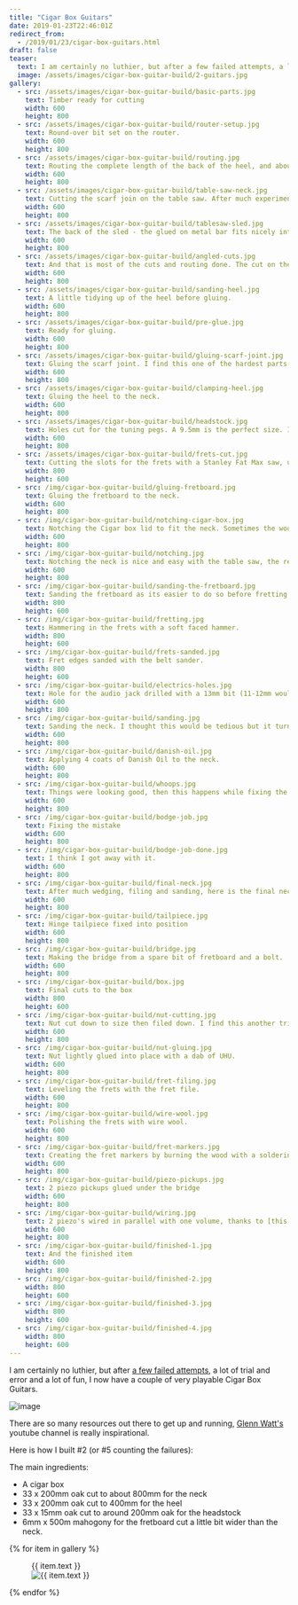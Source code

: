 ```yaml
---
title: "Cigar Box Guitars"
date: 2019-01-23T22:46:01Z
redirect_from:
  - /2019/01/23/cigar-box-guitars.html
draft: false
teaser:
  text: I am certainly no luthier, but after a few failed attempts, a lot of trial and error and a lot of fun, I now have a couple of very playable Cigar Box Guitars.
  image: /assets/images/cigar-box-guitar-build/2-guitars.jpg
gallery:
  - src: /assets/images/cigar-box-guitar-build/basic-parts.jpg
    text: Timber ready for cutting
    width: 600
    height: 800
  - src: /assets/images/cigar-box-guitar-build/router-setup.jpg
    text: Round-over bit set on the router.
    width: 600
    height: 800
  - src: /assets/images/cigar-box-guitar-build/routing.jpg
    text: Routing the complete length of the back of the heel, and about 400mm of the back of the neck for a nice rounded profile.
    width: 600
    height: 800
  - src: /assets/images/cigar-box-guitar-build/table-saw-neck.jpg
    text: Cutting the scarf join on the table saw. After much experimentation I ended up making a sled for this cut.
    width: 600
    height: 800
  - src: /assets/images/cigar-box-guitar-build/tablesaw-sled.jpg
    text: The back of the sled - the glued on metal bar fits nicely into the table slot to guide the sled.
    width: 600
    height: 800
  - src: /assets/images/cigar-box-guitar-build/angled-cuts.jpg
    text: And that is most of the cuts and routing done. The cut on the heel was done with the tilt on the table saw.
    width: 600
    height: 800
  - src: /assets/images/cigar-box-guitar-build/sanding-heel.jpg
    text: A little tidying up of the heel before gluing.
    width: 600
    height: 800
  - src: /assets/images/cigar-box-guitar-build/pre-glue.jpg
    text: Ready for gluing.
    width: 600
    height: 800
  - src: /assets/images/cigar-box-guitar-build/gluing-scarf-joint.jpg
    text: Gluing the scarf joint. I find this one of the hardest parts of the process as the timber never wants to lay flat.
    width: 600
    height: 800
  - src: /assets/images/cigar-box-guitar-build/clamping-heel.jpg
    text: Gluing the heel to the neck.
    width: 600
    height: 800
  - src: /assets/images/cigar-box-guitar-build/headstock.jpg
    text: Holes cut for the tuning pegs. A 9.5mm is the perfect size. I've positioned the holes so the string do not overlap.
    width: 600
    height: 800
  - src: /assets/images/cigar-box-guitar-build/frets-cut.jpg
    text: Cutting the slots for the frets with a Stanley Fat Max saw, using the [fret position calculator at Stewmac](https://www.stewmac.com/FretCalculator) to do the maths.
    width: 800
    height: 600
  - src: /img/cigar-box-guitar-build/gluing-fretboard.jpg
    text: Gluing the fretboard to the neck.
    width: 600
    height: 800
  - src: /img/cigar-box-guitar-build/notching-cigar-box.jpg
    text: Notching the Cigar box lid to fit the neck. Sometimes the wood pops out really easily, but not this time. I'll cut the base of the box when I am happy with the angle of the neck.
    width: 600
    height: 800
  - src: /img/cigar-box-guitar-build/notching.jpg
    text: Notching the neck is nice and easy with the table saw, the remainder flies out with a hammer and chisel. The angle of the neck is just a guess for now, I'll cut it more precisely when the strings are on.
    width: 600
    height: 800
  - src: /img/cigar-box-guitar-build/sanding-the-fretboard.jpg
    text: Sanding the fretboard as its easier to do so before fretting.
    width: 800
    height: 600
  - src: /img/cigar-box-guitar-build/fretting.jpg
    text: Hammering in the frets with a soft faced hammer.
    width: 800
    height: 600
  - src: /img/cigar-box-guitar-build/frets-sanded.jpg
    text: Fret edges sanded with the belt sander.
    width: 800
    height: 600
  - src: /img/cigar-box-guitar-build/electrics-holes.jpg
    text: Hole for the audio jack drilled with a 13mm bit (11-12mm would be better if I had one), volume pot hole drilled with a 7mm bit.
    width: 600
    height: 800
  - src: /img/cigar-box-guitar-build/sanding.jpg
    text: Sanding the neck. I thought this would be tedious but it turns out to be one of the most satisfying parts of the build.
    width: 600
    height: 800
  - src: /img/cigar-box-guitar-build/danish-oil.jpg
    text: Applying 4 coats of Danish Oil to the neck.
    width: 600
    height: 800
  - src: /img/cigar-box-guitar-build/whoops.jpg
    text: Things were looking good, then this happens while fixing the tailpiece.
    width: 600
    height: 800
  - src: /img/cigar-box-guitar-build/bodge-job.jpg
    text: Fixing the mistake
    width: 600
    height: 800
  - src: /img/cigar-box-guitar-build/bodge-job-done.jpg
    text: I think I got away with it.
    width: 600
    height: 800
  - src: /img/cigar-box-guitar-build/final-neck.jpg
    text: After much wedging, filing and sanding, here is the final neck.
    width: 600
    height: 800
  - src: /img/cigar-box-guitar-build/tailpiece.jpg
    text: Hinge tailpiece fixed into position
    width: 600
    height: 800
  - src: /img/cigar-box-guitar-build/bridge.jpg
    text: Making the bridge from a spare bit of fretboard and a bolt.
    width: 600
    height: 800
  - src: /img/cigar-box-guitar-build/box.jpg
    text: Final cuts to the box
    width: 800
    height: 600
  - src: /img/cigar-box-guitar-build/nut-cutting.jpg
    text: Nut cut down to size then filed down. I find this another tricky part and took a few attempts to get it right.
    width: 600
    height: 800
  - src: /img/cigar-box-guitar-build/nut-gluing.jpg
    text: Nut lightly glued into place with a dab of UHU.
    width: 600
    height: 800
  - src: /img/cigar-box-guitar-build/fret-filing.jpg
    text: Leveling the frets with the fret file.
    width: 600
    height: 800
  - src: /img/cigar-box-guitar-build/wire-wool.jpg
    text: Polishing the frets with wire wool.
    width: 600
    height: 800
  - src: /img/cigar-box-guitar-build/fret-markers.jpg
    text: Creating the fret markers by burning the wood with a soldering iron, worth doing just for the smell.
    width: 600
    height: 800
  - src: /img/cigar-box-guitar-build/piezo-pickups.jpg
    text: 2 piezo pickups glued under the bridge
    width: 600
    height: 800
  - src: /img/cigar-box-guitar-build/wiring.jpg
    text: 2 piezo's wired in parallel with one volume, thanks to [this article](https://www.cigarboxguitar.com/knowledge-base/cigar-box-guitar-piezo-wiring-diagrams/)
    width: 600
    height: 800
  - src: /img/cigar-box-guitar-build/finished-1.jpg
    text: And the finished item
    width: 600
    height: 800
  - src: /img/cigar-box-guitar-build/finished-2.jpg
    width: 800
    height: 600
  - src: /img/cigar-box-guitar-build/finished-3.jpg
    width: 800
    height: 600
  - src: /img/cigar-box-guitar-build/finished-4.jpg
    width: 800
    height: 600
---
```

I am certainly no luthier, but after [a few failed attempts](/img/cigar-box-guitar-build/failed-attempts.jpg), a lot of
trial and error and a lot of fun, I now have a couple of very playable Cigar Box Guitars.

![image](/assets/images/cigar-box-guitar-build/2-guitars.jpg)

There are so many resources out there to get up and running,
[Glenn Watt's](https://www.youtube.com/channel/UC27KwzlBGeTQInXHZ9cRzQw) youtube channel is really inspirational.

Here is how I built #2 (or #5 counting the failures):

The main ingredients:

* A cigar box
* 33 x 200mm oak cut to about 800mm for the neck
* 33 x 200mm oak cut to 400mm for the heel
* 33 x 15mm oak cut to around 200mm oak for the headstock
* 6mm x 500m mahogony for the fretboard cut a little bit wider than the neck.

{% for item in gallery %}
<figure>
  <figcaption>{{ item.text }}</figcaption>
  <img src="{{ item.src }}" alt="{{ item.text }}" width="{{ item.width }}" height="{{ item.height }}">
</figure>
{% endfor %}
